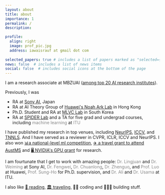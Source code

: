 ```yaml
---
layout: about
title: about
importance: 1
permalink: /
description: 

profile:
  align: right
  image: prof_pic.jpg
  address: iawaisrauf at gmail dot com
  
selected_papers: true # includes a list of papers marked as "selected={true}"
news: false  # includes a list of news items
social: false  # includes social icons at the bottom of the page
---
```


<style>
  /*Style for muted links*/
  .muted-link {
    color: #888; /*Muted gray color*/
    text-decoration: none; /*Remove underline*/
  }
  /*Style for muted links when hovered over*/
  .muted-link:hover {
    color: #555; /*Darker gray color when hovering*/
  }
</style>

I am a research associate at MBZUAI ([among top 20 AI research institutes](https://csrankings.org/#/index?ai&vision&mlmining&nlp&world)). 

Previously, I was
<ul>
  <li> RA at <a href="https://ai.sony/">Sony AI</a>, Japan
  </li>
  <li> RA at AI Theory Group of <a href="http://www.noahlab.com.hk/">Huawei's Noah Ark Lab</a> in Hong Kong
  </li>
  <li> Ph.D. Student and RA at <a href="https://sites.google.com/khu.ac.kr/mlvclab/">MLVC Lab</a> in South Korea
  </li>
  <li> RA at <a href="http://www.spider.itu.edu.pk">SPIDER Lab</a> and a TA for five grad and undergrad courses, including <a href="https://awaisrauf.github.io/ee512/" class="muted-link">machine learning</a> at <a href="http://www.itu.edu.pk/" class="muted-link">ITU </a>
  </li>
  <!-- <li> Teaching Assistant for graduate and undergraduate courses, including <a href="https://awaisrauf.github.io/ee512/" class="muted-link">machine learning</a> -->
</ul>

I have published my research in top venues, including [NeurIPS](), [ICCV](), and [TNNLS](). And I have served as a reviewer in CVPR, ICLR, ICCV and NeurIPS. I also won [📊a national-level ml competition](https://awaisrauf.github.io/election_prediction), [✈️ a travel grant to attend AustMS](https://sites.google.com/view/2022-workshop-bridgingmathstcs) and [🖥 NVIDIA's GPU grant](https://developer.nvidia.com/academic_gpu_seeding) for research.

I am fourtunate that I get to work with amazing people: <a href="https://sites.google.com/view/lingjuan-lyu/home" class="muted-link"> Dr. Lingjuan </a> and <a href="https://weiming.me" class="muted-link"> Dr. Weiming </a> at Sony AI, <a href="https://scholar.google.com.hk/citations?user=1M00Yg8AAAAJ&hl=zh-TW" class="muted-link"> Dr. Fengwei</a>, <a href="https://scholar.google.com/citations?user=_fgE3u8AAAAJ&hl=en" class="muted-link"> Dr. Chuanlong</a>, <a href="https://scholar.google.com/citations?user=XboZC1AAAAAJ&hl=en" class="muted-link"> Dr. Zhenguo</a>, and <a href="https://scholar.google.com.hk/citations?user=aXdjxb4AAAAJ&hl=en" class="muted-link"> Prof. Luo</a> at Huawei, <a href="https://scholar.google.co.kr/citations?user=EULut5oAAAAJ&hl=ko" class="muted-link"> Prof. Sung-Ho</a> for Ph.D. supervision, and <a href="https://itu.edu.pk/faculty-itu/dr-ali-ahmed/" class="muted-link"> Dr. Ali </a> and <a href="http://usamabinsikandar.weebly.com/teaching.html" class="muted-link"> Dr. Usama </a> at ITU.

 I also like [📖 reading](https://www.goodreads.com/review/list/90419452-awais?page=1&per_page=100&print=true&ref=nav_mybooks&shelf=read&utf8), [🏛 traveling](), 🧑‍💻 coding and 👷🏼‍♂️ building stuff.
